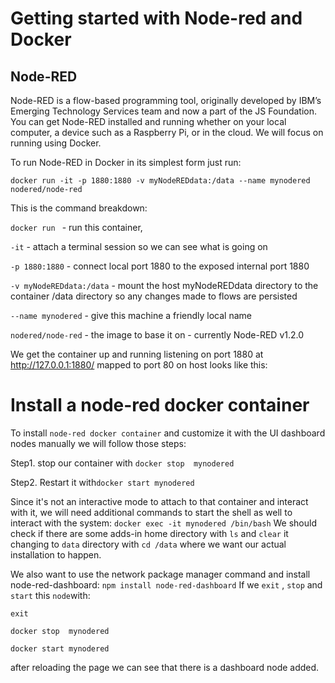 # Getting started with Node-red and Docker
## Node-RED
Node-RED is a flow-based programming tool, originally developed by IBM’s Emerging Technology Services team and now a part of the JS Foundation.
You can get Node-RED installed and running whether on your local computer, a device such as a Raspberry Pi, or in the cloud. We will focus on running using Docker. 

To run Node-RED in Docker in its simplest form just run:

```
docker run -it -p 1880:1880 -v myNodeREDdata:/data --name mynodered nodered/node-red

```

This is the command breakdown:

`docker run `                          - run this container,

`-it`                                  - attach a terminal session so we can see what is going on

`-p 1880:1880`                       - connect local port 1880 to the exposed internal port 1880    

`-v myNodeREDdata:/data`  - mount the host myNodeREDdata directory to the container /data directory so any changes made to flows are persisted    

`--name mynodered`             - give this machine a friendly local name    

`nodered/node-red`               - the image to base it on - currently Node-RED v1.2.0

We get the container up and running listening on port 1880 at http://127.0.0.1:1880/ mapped to port 80 on host looks like this:

# Install a node-red docker container
To install  `node-red docker container` and customize it with the UI dashboard nodes manually we will follow those steps:

Step1. stop our container with `docker stop  mynodered` 

Step2. Restart it with`docker start mynodered`

Since it's not an interactive mode to attach to that container and interact with it, we will need additional commands to start the shell as well to interact with the system:
`docker exec -it mynodered /bin/bash`
We should check if there are some adds-in home directory with `ls` and `clear` it changing to `data` directory with `cd /data` where we want our actual installation to happen.

We also want to use the network package manager command  and install node-red-dashboard:
`npm install node-red-dashboard`
If we `exit` , `stop` and `start` this `node`with:

`exit`

`docker stop  mynodered`

`docker start mynodered`

after reloading the page we can see that there is a dashboard node added.
